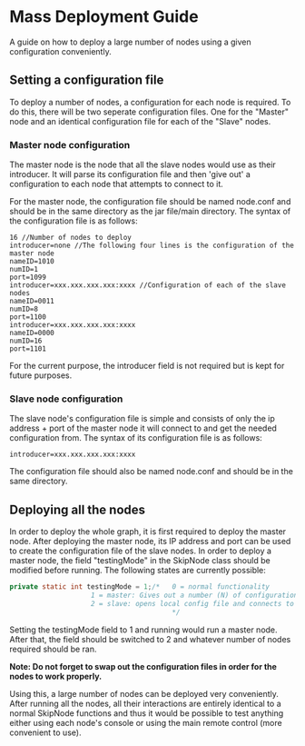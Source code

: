 ﻿# Mass Deployment Guide
A guide on how to deploy a large number of nodes using a given configuration conveniently. 

## Setting a configuration file
To deploy a number of nodes, a configuration for each node is required. To do this, there will be two seperate configuration files. One for the "Master" node and an identical configuration file for each of the "Slave" nodes. 
### Master node configuration
The master node is the node that all the slave nodes would use as their introducer. It will parse its configuration file and then 'give out' a configuration to each node that attempts to connect to it.

For the master node, the configuration file should be named node.conf and should be in the same directory as the jar file/main directory. The syntax of the configuration file is as follows:
```
16 //Number of nodes to deploy
introducer=none //The following four lines is the configuration of the master node
nameID=1010
numID=1
port=1099
introducer=xxx.xxx.xxx.xxx:xxxx //Configuration of each of the slave nodes
nameID=0011
numID=8
port=1100
introducer=xxx.xxx.xxx.xxx:xxxx
nameID=0000
numID=16
port=1101
```
For the current purpose, the introducer field is not required but is kept for future purposes.

### Slave node configuration
The slave node's configuration file is simple and consists of only the ip address + port of the master node it will connect to and get the needed configuration from. The syntax of its configuration file is as follows:
```
introducer=xxx.xxx.xxx.xxx:xxxx
```
The configuration file should also be named node.conf and should be in the same directory.

## Deploying all the nodes
In order to deploy the whole graph, it is first required to deploy the master node. After deploying the master node, its IP address and port can be used to create the configuration file of the slave nodes. In order to deploy a master node, the field "testingMode" in the SkipNode class should be modified before running. The following states are currently possible:
```java
private static int testingMode = 1;/*   0 = normal functionality
					1 = master: Gives out a number (N) of configurations to first N nodes connecting to it
					2 = slave: opens local config file and connects to the master as its introducer
										*/	 
```
Setting the testingMode field to 1 and running would run a master node. After that, the field should be switched to  2 and whatever number of nodes required should be ran. 

**Note: Do not forget to swap out the configuration files in order for the nodes to work properly.**

Using this, a large number of nodes can be deployed very conveniently. After running all the nodes, all their interactions are entirely identical to a normal SkipNode functions and thus it would be possible to test anything either using each node's console or using the main remote control (more convenient to use).
